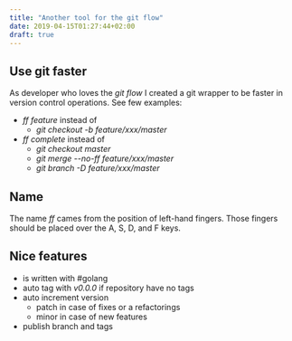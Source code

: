 ```yaml
---
title: "Another tool for the git flow"
date: 2019-04-15T01:27:44+02:00
draft: true
---
```


## Use git faster

As developer who loves the *git flow* I created a git wrapper to be faster in version control operations. See few examples:

 - *ff feature* instead of
   - *git checkout -b feature/xxx/master*
 - *ff complete* instead of
   - *git checkout master*
   - *git merge --no-ff feature/xxx/master*
   - *git branch -D feature/xxx/master*

## Name

The name *ff* cames from the position of left-hand fingers. Those fingers should be placed over the A, S, D, and F keys.

## Nice features

 - is written with #golang
 - auto tag with *v0.0.0* if repository have no tags
 - auto increment version
   - patch in case of fixes or a refactorings
   - minor in case of new features
 - publish branch and tags

